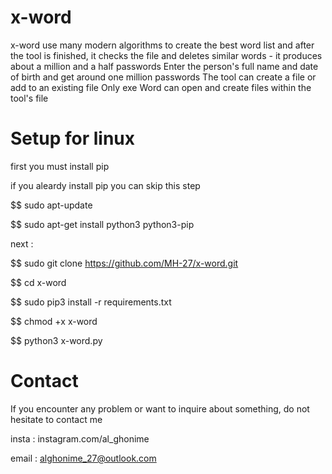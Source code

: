 # x-word

x-word use many modern algorithms
to create the best word list 
and after the tool is finished, 
it checks the file and deletes 
similar words - it produces 
about a million and a half passwords
Enter the person's full name and
date of birth and get around one
million passwords
The tool can create a file or add to an existing file
Only exe Word can open and create files within the tool's file
# Setup for linux

first you must install pip 

if you aleardy install pip you can skip this step

$$ sudo apt-update

$$ sudo apt-get install python3 python3-pip

next :

$$ sudo git clone https://github.com/MH-27/x-word.git

$$ cd x-word

$$ sudo pip3 install -r  requirements.txt

$$ chmod +x x-word

$$ python3 x-word.py


# Contact
If you encounter any problem or want to inquire about something, do not hesitate to contact me

insta : instagram.com/al_ghonime

email : alghonime_27@outlook.com


